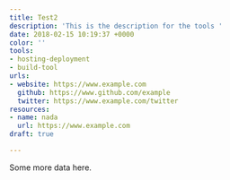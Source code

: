```yaml
---
title: Test2
description: 'This is the description for the tools '
date: 2018-02-15 10:19:37 +0000
color: ''
tools:
- hosting-deployment
- build-tool
urls:
- website: https://www.example.com
  github: https://www.github.com/example
  twitter: https://www.example.com/twitter
resources:
- name: nada
  url: https://www.example.com
draft: true

---
```

Some more data here.
